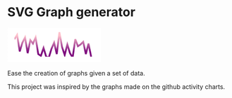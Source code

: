 # SVG Graph generator

![Example Graph](./src/img/example_graph.png)

Ease the creation of graphs given a set of data.

This project was inspired by the graphs made on the github activity charts.